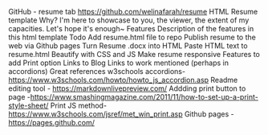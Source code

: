 GitHub - resume tab
https://github.com/welinafarah/resume 
HTML Resume template
Why?
I'm here to showcase to you, the viewer, the extent of my capacities. Let's hope it's enough~
Features
Description of the features in this html template
Todo
Add resume.html file to repo
Publish resume to the web via Github pages
Turn Resume .docx into HTML
Paste HTML text to resume.html
Beautify with CSS and JS
Make resume responsive
Features to add
Print option
Links to Blog
Links to work mentioned (perhaps in accordions)
Great references
w3schools accordions- https://www.w3schools.com/howto/howto_js_accordion.asp
Readme editing tool - https://markdownlivepreview.com/
Addding print button to page -https://www.smashingmagazine.com/2011/11/how-to-set-up-a-print-style-sheet/
Print JS method- https://www.w3schools.com/jsref/met_win_print.asp
Github pages - https://pages.github.com/
